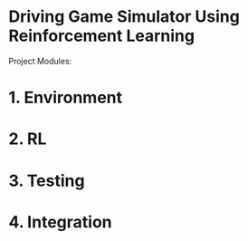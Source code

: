# Driving Game Simulator Using Reinforcement Learning

Project Modules:

# 1. Environment




# 2. RL




# 3. Testing 


# 4. Integration



